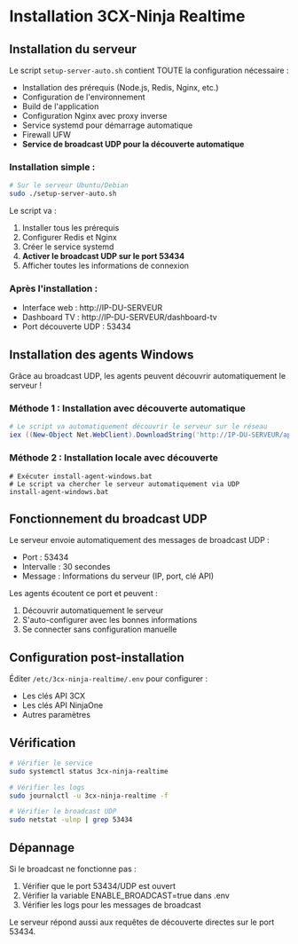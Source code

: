 # Installation 3CX-Ninja Realtime

## Installation du serveur

Le script `setup-server-auto.sh` contient TOUTE la configuration nécessaire :
- Installation des prérequis (Node.js, Redis, Nginx, etc.)
- Configuration de l'environnement
- Build de l'application
- Configuration Nginx avec proxy inverse
- Service systemd pour démarrage automatique
- Firewall UFW
- **Service de broadcast UDP pour la découverte automatique**

### Installation simple :

```bash
# Sur le serveur Ubuntu/Debian
sudo ./setup-server-auto.sh
```

Le script va :
1. Installer tous les prérequis
2. Configurer Redis et Nginx
3. Créer le service systemd
4. **Activer le broadcast UDP sur le port 53434**
5. Afficher toutes les informations de connexion

### Après l'installation :

- Interface web : http://IP-DU-SERVEUR
- Dashboard TV : http://IP-DU-SERVEUR/dashboard-tv
- Port découverte UDP : 53434

## Installation des agents Windows

Grâce au broadcast UDP, les agents peuvent découvrir automatiquement le serveur !

### Méthode 1 : Installation avec découverte automatique

```powershell
# Le script va automatiquement découvrir le serveur sur le réseau
iex ((New-Object Net.WebClient).DownloadString('http://IP-DU-SERVEUR/api/install/install-agent.ps1'))
```

### Méthode 2 : Installation locale avec découverte

```batch
# Exécuter install-agent-windows.bat
# Le script va chercher le serveur automatiquement via UDP
install-agent-windows.bat
```

## Fonctionnement du broadcast UDP

Le serveur envoie automatiquement des messages de broadcast UDP :
- Port : 53434
- Intervalle : 30 secondes
- Message : Informations du serveur (IP, port, clé API)

Les agents écoutent ce port et peuvent :
1. Découvrir automatiquement le serveur
2. S'auto-configurer avec les bonnes informations
3. Se connecter sans configuration manuelle

## Configuration post-installation

Éditer `/etc/3cx-ninja-realtime/.env` pour configurer :
- Les clés API 3CX
- Les clés API NinjaOne
- Autres paramètres

## Vérification

```bash
# Vérifier le service
sudo systemctl status 3cx-ninja-realtime

# Vérifier les logs
sudo journalctl -u 3cx-ninja-realtime -f

# Vérifier le broadcast UDP
sudo netstat -ulnp | grep 53434
```

## Dépannage

Si le broadcast ne fonctionne pas :
1. Vérifier que le port 53434/UDP est ouvert
2. Vérifier la variable ENABLE_BROADCAST=true dans .env
3. Vérifier les logs pour les messages de broadcast

Le serveur répond aussi aux requêtes de découverte directes sur le port 53434.